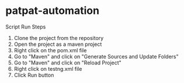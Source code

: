 # patpat-automation
Script Run Steps
1. Clone the project from the repository
2. Open the project as a maven project
3. Right click on the pom.xml file
4. Go to "Maven" and click on "Generate Sources and Update Folders"
5. Go to "Maven" and click on "Reload Project"
6. Right click on testng.xml file
7. Click Run button